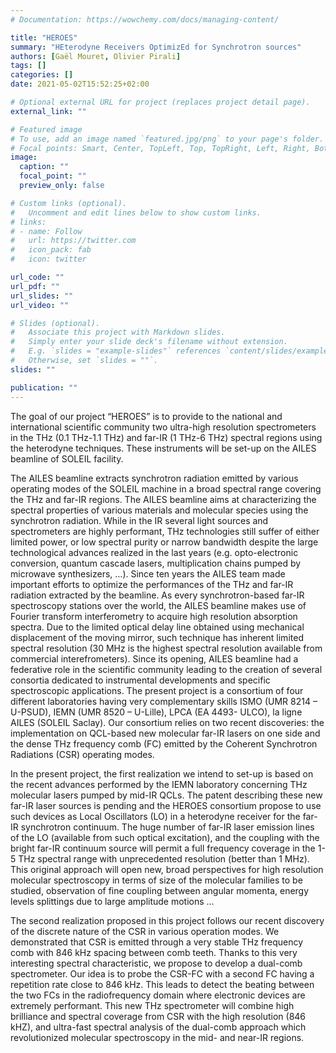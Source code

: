 ```yaml
---
# Documentation: https://wowchemy.com/docs/managing-content/

title: "HEROES"
summary: "HEterodyne Receivers OptimizEd for Synchrotron sources"
authors: [Gaël Mouret, Olivier Pirali]
tags: []
categories: []
date: 2021-05-02T15:52:25+02:00

# Optional external URL for project (replaces project detail page).
external_link: ""

# Featured image
# To use, add an image named `featured.jpg/png` to your page's folder.
# Focal points: Smart, Center, TopLeft, Top, TopRight, Left, Right, BottomLeft, Bottom, BottomRight.
image:
  caption: ""
  focal_point: ""
  preview_only: false

# Custom links (optional).
#   Uncomment and edit lines below to show custom links.
# links:
# - name: Follow
#   url: https://twitter.com
#   icon_pack: fab
#   icon: twitter

url_code: ""
url_pdf: ""
url_slides: ""
url_video: ""

# Slides (optional).
#   Associate this project with Markdown slides.
#   Simply enter your slide deck's filename without extension.
#   E.g. `slides = "example-slides"` references `content/slides/example-slides.md`.
#   Otherwise, set `slides = ""`.
slides: ""

publication: ""
---
```


The goal of our project “HEROES” is to provide to the national and international scientific community two ultra-high resolution spectrometers in the THz (0.1 THz-1.1 THz) and far-IR (1 THz-6 THz) spectral regions using the heterodyne techniques. These instruments will be set-up on the AILES beamline of SOLEIL facility.

The AILES beamline extracts synchrotron radiation emitted by various operating modes of the SOLEIL machine in a broad spectral range covering the THz and far-IR regions. The AILES beamline aims at characterizing the spectral properties of various materials and molecular species using the synchrotron radiation. While in the IR several light sources and spectrometers are highly performant, THz technologies still suffer of either limited power, or low spectral purity or narrow bandwidth despite the large technological advances realized in the last years (e.g. opto-electronic conversion, quantum cascade lasers, multiplication chains pumped by microwave synthesizers, …). Since ten years the AILES team made important efforts to optimize the performances of the THz and far-IR radiation extracted by the beamline. As every synchrotron-based far-IR spectroscopy stations over the world, the AILES beamline makes use of Fourier transform interferometry to acquire high resolution absorption spectra. Due to the limited optical delay line obtained using mechanical displacement of the moving mirror, such technique has inherent limited spectral resolution (30 MHz is the highest spectral resolution available from commercial interefrometers). Since its opening, AILES beamline had a federative role in the scientific community leading to the creation of several consortia dedicated to instrumental developments and specific spectroscopic applications. The present project is a consortium of four different laboratories having very complementary skills ISMO (UMR 8214 – U-PSUD), IEMN (UMR 8520 – U-Lille), LPCA (EA 4493- ULCO), la ligne AILES (SOLEIL Saclay). Our consortium relies on two recent discoveries: the implementation on QCL-based new molecular far-IR lasers on one side and the dense THz frequency comb (FC) emitted by the Coherent Synchrotron Radiations (CSR) operating modes. 

In the present project, the first realization we intend to set-up is based on the recent advances performed by the IEMN laboratory concerning THz molecular lasers pumped by mid-IR QCLs. The patent describing these new far-IR laser sources is pending and the HEROES consortium propose to use such devices as Local Oscillators (LO) in a heterodyne receiver for the far-IR synchrotron continuum. The huge number of far-IR laser emission lines of the LO (available from such optical excitation), and the coupling with the bright far-IR continuum source will permit a full frequency coverage in the 1-5 THz spectral range with unprecedented resolution (better than 1 MHz). This original approach will open new, broad perspectives for high resolution molecular spectroscopy in terms of size of the molecular families to be studied, observation of fine coupling between angular momenta, energy levels splittings due to large amplitude motions …

The second realization proposed in this project follows our recent discovery of the discrete nature of the CSR in various operation modes. We demonstrated that CSR is emitted through a very stable THz frequency comb with 846 kHz spacing between comb teeth. Thanks to this very interesting spectral characteristic, we propose to develop a dual-comb spectrometer. Our idea is to probe the CSR-FC with a second FC having a repetition rate close to 846 kHz. This leads to detect the beating between the two FCs in the radiofrequency domain where electronic devices are extremely performant. This new THz spectrometer will combine high brilliance and spectral coverage from CSR with the high resolution (846 kHZ), and ultra-fast spectral analysis of the dual-comb approach which revolutionized molecular spectroscopy in the mid- and near-IR regions.
